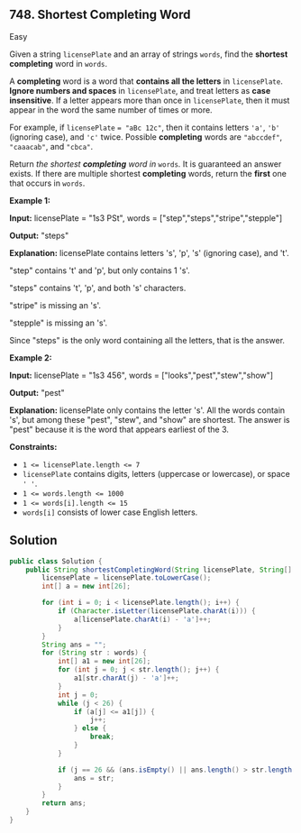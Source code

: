 ## 748\. Shortest Completing Word

Easy

Given a string `licensePlate` and an array of strings `words`, find the **shortest completing** word in `words`.

A **completing** word is a word that **contains all the letters** in `licensePlate`. **Ignore numbers and spaces** in `licensePlate`, and treat letters as **case insensitive**. If a letter appears more than once in `licensePlate`, then it must appear in the word the same number of times or more.

For example, if `licensePlate` `= "aBc 12c"`, then it contains letters `'a'`, `'b'` (ignoring case), and `'c'` twice. Possible **completing** words are `"abccdef"`, `"caaacab"`, and `"cbca"`.

Return _the shortest **completing** word in_ `words`_._ It is guaranteed an answer exists. If there are multiple shortest **completing** words, return the **first** one that occurs in `words`.

**Example 1:**

**Input:** licensePlate = "1s3 PSt", words = ["step","steps","stripe","stepple"]

**Output:** "steps"

**Explanation:** licensePlate contains letters 's', 'p', 's' (ignoring case), and 't'. 

"step" contains 't' and 'p', but only contains 1 's'. 

"steps" contains 't', 'p', and both 's' characters. 

"stripe" is missing an 's'. 

"stepple" is missing an 's'. 

Since "steps" is the only word containing all the letters, that is the answer.

**Example 2:**

**Input:** licensePlate = "1s3 456", words = ["looks","pest","stew","show"]

**Output:** "pest"

**Explanation:** licensePlate only contains the letter 's'. All the words contain 's', but among these "pest", "stew", and "show" are shortest. The answer is "pest" because it is the word that appears earliest of the 3.

**Constraints:**

*   `1 <= licensePlate.length <= 7`
*   `licensePlate` contains digits, letters (uppercase or lowercase), or space `' '`.
*   `1 <= words.length <= 1000`
*   `1 <= words[i].length <= 15`
*   `words[i]` consists of lower case English letters.

## Solution

```java
public class Solution {
    public String shortestCompletingWord(String licensePlate, String[] words) {
        licensePlate = licensePlate.toLowerCase();
        int[] a = new int[26];

        for (int i = 0; i < licensePlate.length(); i++) {
            if (Character.isLetter(licensePlate.charAt(i))) {
                a[licensePlate.charAt(i) - 'a']++;
            }
        }
        String ans = "";
        for (String str : words) {
            int[] a1 = new int[26];
            for (int j = 0; j < str.length(); j++) {
                a1[str.charAt(j) - 'a']++;
            }
            int j = 0;
            while (j < 26) {
                if (a[j] <= a1[j]) {
                    j++;
                } else {
                    break;
                }
            }

            if (j == 26 && (ans.isEmpty() || ans.length() > str.length())) {
                ans = str;
            }
        }
        return ans;
    }
}
```